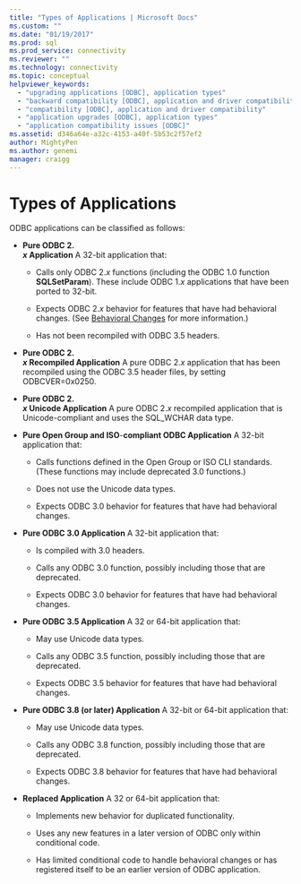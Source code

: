 ```yaml
---
title: "Types of Applications | Microsoft Docs"
ms.custom: ""
ms.date: "01/19/2017"
ms.prod: sql
ms.prod_service: connectivity
ms.reviewer: ""
ms.technology: connectivity
ms.topic: conceptual
helpviewer_keywords: 
  - "upgrading applications [ODBC], application types"
  - "backward compatibility [ODBC], application and driver compatibility"
  - "compatibility [ODBC], application and driver compatibility"
  - "application upgrades [ODBC], application types"
  - "application compatibility issues [ODBC]"
ms.assetid: d346a64e-a32c-4153-a40f-5b53c2f57ef2
author: MightyPen
ms.author: genemi
manager: craigg
---
```

# Types of Applications
ODBC applications can be classified as follows:  
  
-   **Pure ODBC 2.**  
     ***x* Application** A 32-bit application that:  
  
    -   Calls only ODBC 2.*x* functions (including the ODBC 1.0 function **SQLSetParam**). These include ODBC 1.*x* applications that have been ported to 32-bit.  
  
    -   Expects ODBC 2.*x* behavior for features that have had behavioral changes. (See [Behavioral Changes](../../../odbc/reference/develop-app/behavioral-changes.md) for more information.)  
  
    -   Has not been recompiled with ODBC 3.5 headers.  
  
-   **Pure ODBC 2.**  
     ***x* Recompiled Application** A pure ODBC 2.*x* application that has been recompiled using the ODBC 3.5 header files, by setting ODBCVER=0x0250.  
  
-   **Pure ODBC 2.**  
     ***x* Unicode Application** A pure ODBC 2.*x* recompiled application that is Unicode-compliant and uses the SQL_WCHAR data type.  
  
-   **Pure Open Group and ISO**-**compliant ODBC Application** A 32-bit application that:  
  
    -   Calls functions defined in the Open Group or ISO CLI standards. (These functions may include deprecated 3.0 functions.)  
  
    -   Does not use the Unicode data types.  
  
    -   Expects ODBC 3.0 behavior for features that have had behavioral changes.  
  
-   **Pure ODBC 3.0 Application** A 32-bit application that:  
  
    -   Is compiled with 3.0 headers.  
  
    -   Calls any ODBC 3.0 function, possibly including those that are deprecated.  
  
    -   Expects ODBC 3.0 behavior for features that have had behavioral changes.  
  
-   **Pure ODBC 3.5 Application** A 32 or 64-bit application that:  
  
    -   May use Unicode data types.  
  
    -   Calls any ODBC 3.5 function, possibly including those that are deprecated.  
  
    -   Expects ODBC 3.5 behavior for features that have had behavioral changes.  
  
-   **Pure ODBC 3.8 (or later) Application** A 32-bit or 64-bit application that:  
  
    -   May use Unicode data types.  
  
    -   Calls any ODBC 3.8 function, possibly including those that are deprecated.  
  
    -   Expects ODBC 3.8 behavior for features that have had behavioral changes.  
  
-   **Replaced Application** A 32 or 64-bit application that:  
  
    -   Implements new behavior for duplicated functionality.  
  
    -   Uses any new features in a later version of ODBC only within conditional code.  
  
    -   Has limited conditional code to handle behavioral changes or has registered itself to be an earlier version of ODBC application.
